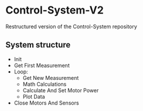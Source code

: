 # Control-System-V2
Restructured version of the Control-System repository

## System structure
- Init
- Get First Measurement
- Loop:
  - Get New Measurement
  - Math Calculations
  - Calculate And Set Motor Power
  - Plot Data
- Close Motors And Sensors


